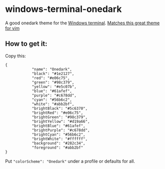 # windows-terminal-onedark
A good onedark theme for the [Windows terminal](https://www.microsoft.com/en-us/p/windows-terminal/9n0dx20hk701#activetab=pivot:overviewtab).
[Matches this great theme for vim](https://github.com/joshdick/onedark.vim)

## How to get it:
Copy this:
```
{
            "name": "Onedark",
            "black": "#1e2127",
            "red": "#e06c75",
            "green": "#98c379",
            "yellow": "#e5c07b",
            "blue": "#61afef",
            "purple": "#c678dd",
            "cyan": "#56b6c2",
            "white": "#abb2bf",
            "brightBlack": "#5c6370",
            "brightRed": "#e06c75",
            "brightGreen": "#98c379",
            "brightYellow": "#d19a66",
            "brightBlue": "#61afef",
            "brightPurple": "#c678dd",
            "brightCyan": "#56b6c2",
            "brightWhite": "#ffffff",
            "background": "#282c34",
            "foreground": "#abb2bf"
}
```
Put `"colorScheme": "Onedark"` under a profile or defaults for all.

